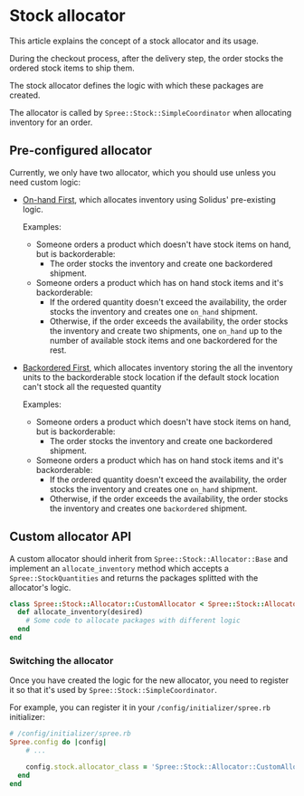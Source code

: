 # Stock allocator

This article explains the concept of a stock allocator and its usage.

During the checkout process, after the delivery step, the order stocks the ordered stock items
to ship them.

The stock allocator defines the logic with which these packages are created.

The allocator is called by `Spree::Stock::SimpleCoordinator` when allocating inventory for an order.

## Pre-configured allocator

Currently, we only have two allocator, which you should use unless you need custom logic:

- [On-hand First](https://github.com/solidusio/solidus/blob/master/core/app/models/spree/stock/allocator/on_hand_first.rb),
  which allocates inventory using Solidus' pre-existing logic.

  Examples:
    - Someone orders a product which doesn't have stock items on hand, but is backorderable:
      - The order stocks the inventory and create one backordered shipment.
    - Someone orders a product which has on hand stock items and it's backorderable:
      - If the ordered quantity doesn't exceed the availability, the order stocks the inventory
        and creates one `on_hand` shipment.
      - Otherwise, if the order exceeds the availability, the order stocks the inventory
        and create two shipments, one `on_hand` up to the number of available stock items and one
        backordered for the rest.

- [Backordered First](https://github.com/solidusio/solidus/blob/master/core/app/models/spree/stock/allocator/backordered_first.rb),
  which allocates inventory storing the all the inventory units to the backorderable stock location if the default stock location
  can't stock all the requested quantity

  Examples:
    - Someone orders a product which doesn't have stock items on hand, but is backorderable:
      - The order stocks the inventory and create one backordered shipment.
    - Someone orders a product which has on hand stock items and it's backorderable:
      - If the ordered quantity doesn't exceed the availability, the order stocks the inventory
        and creates one `on_hand` shipment.
      - Otherwise, if the order exceeds the availability, the order stocks the inventory
        and creates one `backordered` shipment.

## Custom allocator API

A custom allocator should inherit from `Spree::Stock::Allocator::Base` and implement an
`allocate_inventory` method which accepts a `Spree::StockQuantities` and returns the packages
splitted with the allocator's logic.

```ruby
class Spree::Stock::Allocator::CustomAllocator < Spree::Stock::Allocator::Base
  def allocate_inventory(desired)
    # Some code to allocate packages with different logic
  end
end
```

### Switching the allocator

Once you have created the logic for the new allocator, you need to register it so that it's used by
`Spree::Stock::SimpleCoordinator`.

For example, you can register it in your `/config/initializer/spree.rb` initializer:

```ruby
# /config/initializer/spree.rb
Spree.config do |config|
    # ...

    config.stock.allocator_class = 'Spree::Stock::Allocator::CustomAllocator'
  end
end
```
